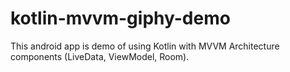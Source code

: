 # kotlin-mvvm-giphy-demo
This android app is demo of using Kotlin with MVVM Architecture components (LiveData, ViewModel, Room).
